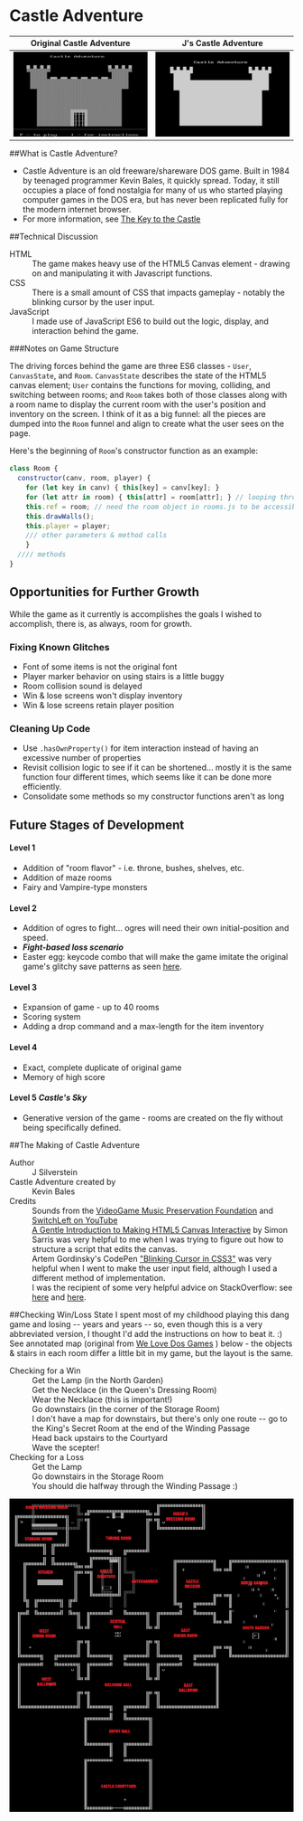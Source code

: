 # Castle Adventure

Original Castle Adventure      |  J's Castle Adventure
:-------------------------:|:-------------------------:
![](assets/castleadventure.png)  |  ![](assets/jscastleadventure.png)

##What is Castle Adventure?
- Castle Adventure is an old freeware/shareware DOS game. Built in 1984 by teenaged programmer Kevin Bales, it quickly spread. Today, it still occupies a place of fond nostalgia for many of us who started playing computer games in the DOS era, but has never been replicated fully for the modern internet browser.
- For more information, see [The Key to the Castle](http://www.thealmightyguru.com/Reviews/CastleAdventure/CA-TheGame.html)


##Technical Discussion
<dl>
<dt>HTML</dt>
<dd>The game makes heavy use of the HTML5 Canvas element - drawing on and manipulating it with Javascript functions.</dd>
<dt>CSS</dt>
<dd>There is a small amount of CSS that impacts gameplay - notably the blinking cursor by the user input.</dd>
<dt>JavaScript</dt>
<dd>I made use of JavaScript ES6 to build out the logic, display, and interaction behind the game.</dd>
</dl>

###Notes on Game Structure

The driving forces behind the game are three ES6 classes - `User`, `CanvasState`, and `Room`. `CanvasState` describes the state of the HTML5 canvas element; `User` contains the functions for moving, colliding, and switching between rooms; and `Room` takes both of those classes along with a room name to display the current room with the user's position and inventory on the screen. I think of it as a big funnel: all the pieces are dumped into the `Room` funnel and align to create what the user sees on the page.

Here's the beginning of `Room`'s constructor function as an example:

```javascript
class Room {
  constructor(canv, room, player) {
    for (let key in canv) { this[key] = canv[key]; }
    for (let attr in room) { this[attr] = room[attr]; } // looping through object passed
    this.ref = room; // need the room object in rooms.js to be accessible by this class and the User class in order to pick up objects
    this.drawWalls();
    this.player = player;
    /// other parameters & method calls
    }
  //// methods
}
```

## Opportunities for Further Growth

While the game as it currently is accomplishes the goals I wished to accomplish, there is, as always, room for growth.

### Fixing Known Glitches
- Font of some items is not the original font
- Player marker behavior on using stairs is a little buggy
- Room collision sound is delayed
- Win & lose screens won't display inventory
- Win & lose screens retain player position

### Cleaning Up Code
- Use `.hasOwnProperty()` for item interaction instead of having an excessive number of properties
- Revisit collision logic to see if it can be shortened... mostly it is the same function four different times, which seems like it can be done more efficiently.
- Consolidate some methods so my constructor functions aren't as long

## Future Stages of Development
#### Level 1
- Addition of "room flavor" - i.e. throne, bushes, shelves, etc.
- Addition of maze rooms
- Fairy and Vampire-type monsters

#### Level 2 
- Addition of ogres to fight... ogres will need their own initial-position and speed. 
- ***Fight-based loss scenario***
- Easter egg: keycode combo that will make the game imitate the original game's glitchy save patterns as seen [here](https://youtu.be/5ec6AbA-KSQ?t=7m15s). 

#### Level 3
- Expansion of game - up to 40 rooms
- Scoring system
- Adding a drop command and a max-length for the item inventory 

#### Level 4
- Exact, complete duplicate of original game
- Memory of high score

#### Level 5 _Castle's Sky_
- Generative version of the game - rooms are created on the fly without being specifically defined.

##The Making of Castle Adventure
<dl>
<dt>Author</dt>
<dd>J Silverstein</dd>
<dt>Castle Adventure created by</dt>
<dd>Kevin Bales</dd>
<dt>Credits</dt>
<dd>Sounds from the <a href="http://www.vgmpf.com/Wiki/index.php?title=Castle_Adventure_%28DOS%29" target="_blank">VideoGame Music Preservation Foundation</a> and <a href="https://www.youtube.com/watch?v=PmiEld3Zw4A" target="_blank">SwitchLeft on YouTube</a></dd>
<dd><a href="http://simonsarris.com/blog/510-making-html5-canvas-useful" target="_blank">A Gentle Introduction to Making HTML5 Canvas Interactive</a> by Simon Sarris was very helpful to me when I was trying to figure out how to structure a script that edits the canvas.</dd>
<dd>Artem Gordinsky's CodePen <a href="http://codepen.io/ArtemGordinsky/pen/GnLBq" target="_blank">"Blinking Cursor in CSS3"</a> was very helpful when I went to make the user input field, although I used a different method of implementation.</dd>
<dd>I was the recipient of some very helpful advice on StackOverflow: see <a href="http://stackoverflow.com/questions/41169190/using-class-methods-to-draw-on-html5-canvas-scope-problems-js-es6" target="_blank">here</a> and <a href="http://stackoverflow.com/questions/41175295/resetting-a-class-parameter-upon-new-instance-of-that-class-js-es6" target="_blank">here</a>.
</dl>

##Checking Win/Loss State
I spent most of my childhood playing this dang game and losing -- years and years -- so, even though this is a very abbreviated version, I thought I'd add the instructions on how to beat it. :) See annotated map (original from [We Love Dos Games](http://www.welovedosgames.net/article/Castle%20Adventure%20by%20Kevin%20Bales%20-%20Maps%20and%20Walkthrough/) ) below - the objects & stairs in each room differ a little bit in my game, but the layout is the same.

<dl>
<dt>Checking for a Win</dt>
<dd>Get the Lamp (in the North Garden)</dd>
<dd>Get the Necklace (in the Queen's Dressing Room)</dd>
<dd>Wear the Necklace (this is important!)<dd>
<dd>Go downstairs (in the corner of the Storage Room)<dd>
<dd>I don't have a map for downstairs, but there's only one route -- go to the King's Secret Room at the end of the Winding Passage<dd>
<dd>Head back upstairs to the Courtyard</dd>
<dd>Wave the scepter!</dd>
<dt>Checking for a Loss</dt>
<dd>Get the Lamp</dd>
<dd>Go downstairs in the Storage Room</dd>
<dd>You should die halfway through the Winding Passage :) </dd>
</dl>

![annotated map](assets/annotatedmap.jpg)
